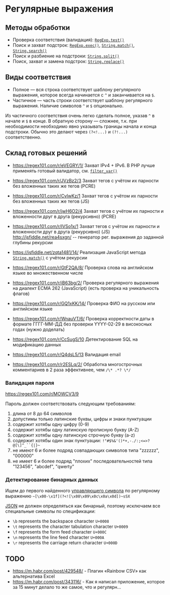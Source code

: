 # Регулярные выражения

## Методы обработки
* Проверка соответствия (валидация): [`RegExp.test()`](https://developer.mozilla.org/en-US/docs/Web/JavaScript/Reference/Global_Objects/RegExp/test)
* Поиск и захват подстрок: [`RegExp.exec()`](https://developer.mozilla.org/en-US/docs/Web/JavaScript/Reference/Global_Objects/RegExp/exec), [`String.match()`](https://developer.mozilla.org/en-US/docs/Web/JavaScript/Reference/Global_Objects/String/match), [`String.search()`](https://developer.mozilla.org/en-US/docs/Web/JavaScript/Reference/Global_Objects/String/search)
* Поиск и разбиение на подстроки: [`String.split()`](https://developer.mozilla.org/en-US/docs/Web/JavaScript/Reference/Global_Objects/String/split)
* Поиск, захват и замена подстрок: [`String.replace()`](https://developer.mozilla.org/en-US/docs/Web/JavaScript/Reference/Global_Objects/String/replace)

## Виды соответствия
* Полное — вся строка соответствует шаблону регулярного выражения, которое всегда начинается с `^` и заканчивается на `$`.
* Частичное — часть строки соответствует шаблону регулярного выражения. Наличие символов `^` и `$` опционально.

Из частичного соответствия очень легко сделать полное, указав `^` в начале и `$` в конце. В обратную сторону — сложнее, т.к.  при необходимости необходимо явно указывать границы начала и конца подстроки. Обычно это делают через `(?<!...)` и `(?!...)` соответственно.

## Склад готовых решений
* https://regex101.com/r/eVEGRY/1/ Захват IPv4 + IPv6. В PHP лучше применять готовый валидатор, см. [`filter_var()`](http://php.net/manual/en/function.filter-var.php)
* https://regex101.com/r/JVzBz2/3 Захват тегов с учётом их парности без вложенных таких же тегов (PCRE)
* https://regex101.com/r/CvlwKz/1 Захват тегов с учётом их парности без вложенных таких же тегов (JS)
* https://regex101.com/r/jwH6O2/4 Захват тегов с учётом их парности и вложенности друг в друга (рекурсивно) (PCRE)
* https://regex101.com/r/IVSo1x/1 Захват тегов с учётом их парности и вложенности друг в друга (рекурсивно) (JS) http://jsfiddle.net/rea4sxgn/ -- генератор рег. выражения до заданной глубины рекурсии
* https://jsfiddle.net/zqta1481/14/ Реализация JavaScript метода [`String.match()`](https://developer.mozilla.org/en-US/docs/Web/JavaScript/Reference/Global_Objects/String/match) с учётом рекурсии
* https://regex101.com/r/GtF2QA/8/ Проверка слова на английском языке во множественном числе
* https://regex101.com/r/iB63bg/2/ Проверка регулярного выражения на диалект ECMA 262 (JavaScript) (есть проверка на уникальность флагов)
* https://regex101.com/r/GQ1xKK/14/ Проверка ФИО на русском или английском языке
* https://regex101.com/r/WnauVT/6/ Проверка корректности даты в формате ГГГГ-ММ-ДД без проверки YYYY-02-29 в високосных годах (нужно доделать)
* https://regex101.com/r/CcSugS/10 Детектирование SQL на модификацию данных
* https://regex101.com/r/Q4dsL5/13 Валидация email

* https://regex101.com/r/r2ESLq/2/ Обработка многострочных комментариев в 2 раза эффективнее, чем `/\* .*? \*/`

### Валидация пароля

https://regex101.com/r/MOWCV3/9 

Пароль должен соответствовать следующим требованиям:
1. длина от 8 до 64 символов
2. допустимы только латинские буквы, цифры и знаки пунктуации
3. содержит хотябы одну цифру (0-9)
4. содержит хотябы одну латинскую прописную букву (A-Z)
5. содержит хотябы одну латинскую строчную букву (a-z)
6. содержит хотябы один знак пунктуации: `!"#$%&'()*+,-./:;<=>?@[\]^_``{|}~`
7. не имеют 6 и более подряд совпадающих символов типа "zzzzzz", "000000"
8. не имеет 6 и более подряд "плохих" последовательностей типа "123456", "abcdef", "qwerty"

### Детектирование бинарных данных

Ищем до первого найденного [управляющего символа](https://unicode-table.com/ru/#control-character) по регулярному выражению `~[\x00-\x1f](?<![\x08\x09\x0c\x0a\x0d])~sSX`

[JSON](http://json.org/) не должен определяться как бинарный, поэтому исключаем все специальные символы по спецификации:
* `\b` represents the backspace character `U+0008`
* `\t` represents the character tabulation character `U+0009`
* `\f` represents the form feed character `U+000C`
* `\n` represents the line feed character `U+000A`
* `\r` represents the carriage return character `U+000D`

## TODO

* https://m.habr.com/post/429548/ - Плагин «Rainbow CSV» как альтернатива Excel
* https://m.habr.com/post/343116/ - Как я написал приложение, которое за 15 минут делало то же самое, что и регулярн...
